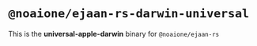 # `@noaione/ejaan-rs-darwin-universal`

This is the **universal-apple-darwin** binary for `@noaione/ejaan-rs`
